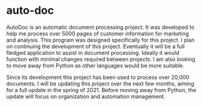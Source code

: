 # auto-doc

AutoDoc is an automatic document processing project. It was developed to help me process over 5000 pages of customer information for marketing and analysis.
This program was designed specifically for this project. I plan on continuing the development of this project. Eventually it will be a full fledged application to assist in document processing. Ideally it would function with minimal changes required between projects. I am also looking to move away from Python as other languages would be more suitable.

Since its development this project has been used to process over 20,000 documents. I will be updating this project over the next few months, aiming for a full update in the spring of 2021. Before moving away from Python, the update will focus on organization and automation management.
